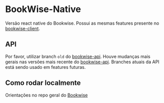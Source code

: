 # BookWise-Native

Versão react native do Bookwise. Possui as mesmas features presente no [bookwise-client](https://github.com/luc-silva/BookWise-client).

## API
Por favor, utilizar branch `old` do [bookwise-api](https://github.com/luc-silva/BookWise-API). Houve mudanças mais gerais nas versões mais recente do [bookwise-api](https://github.com/luc-silva/BookWise-API).
Branches atuais da API está sendo usado em features futuras.


## Como rodar localmente
Orientações no repo geral do [Bookwise]()
